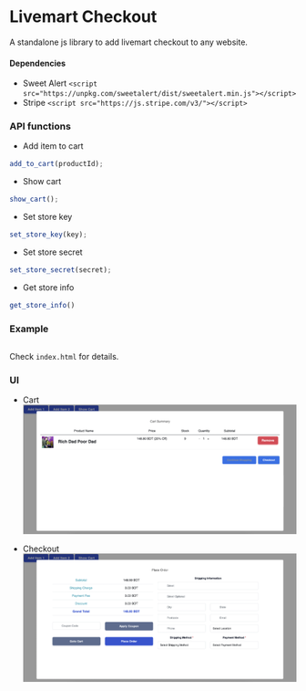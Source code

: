 # Livemart Checkout

A standalone js library to add livemart checkout to any website.

#### Dependencies

- Sweet Alert `<script src="https://unpkg.com/sweetalert/dist/sweetalert.min.js"></script>`
- Stripe `<script src="https://js.stripe.com/v3/"></script>`

### API functions

* Add item to cart

```js
add_to_cart(productId);
```

* Show cart

```js
show_cart();
```

* Set store key

```js
set_store_key(key);
```

* Set store secret

```js
set_store_secret(secret);
```

* Get store info

```js
get_store_info()
```

### Example
```html

```

Check `index.html` for details.

### UI

- Cart
  ![Cart](./resources/screen_2.png)

- Checkout
  ![Checkout](./resources/screen_1.png)
